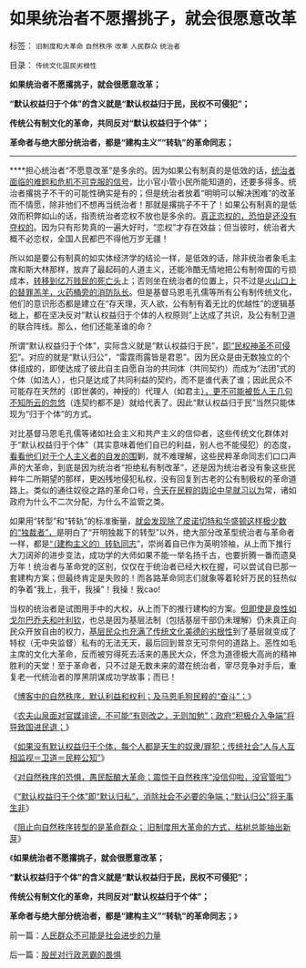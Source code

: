 # 如果统治者不愿撂挑子，就会很愿意改革

标签： `旧制度和大革命` `自然秩序` `改革` `人民群众` `统治者` 

目录： `传统文化国民劣根性`

**如果统治者不愿撂挑子，就会很愿意改革；**

**“默认权益归于个体”的含义就是“默认权益归于民，民权不可侵犯”；**

**传统公有制文化的革命，共同反对“默认权益归于个体”；**

**革命者与绝大部分统治者，都是“建构主义”“转轨”的革命同志；**

****

****担心统治者“不愿意改革”是多余的。因为如果公有制真的是低效的话，[统治者面临的难题和危机不可克服的信号](../../../2012/2/3/公有制的改革者不容易；为什么要“打着左灯向右拐”？.md)，比小官小管小民所能知道的，还要多得多。统治者撂挑子不干的可能性确实是有的；但是统治者放着“明明可以解决困难”的改革而不情愿，除非他们不想再当统治者！那就是撂挑子不干了！如果公有制真的是低效而积弊如山的话，指责统治者恋权不放也是多余的。[真正恋权的，恐怕是还没有夺权的](http://darthvad.blog.sohu.com/187664931.html)。因为只有形势真的一遍大好时，“恋权”才存在效益；但当彼时，统治者大概不必恋权，全国人民都巴不得他万岁无疆！

所以如是要公有制真的如实体经济学的结论一样，是低效的话，除非统治者象毛主席和斯大林那样，放弃了最起码的人道主义，还能冷酷无情地把公有制帝国的亏损成本，[转移到亿万贱民的死亡头](../../../2013/1/11/乌克兰大饥荒！第一个被迫吃人肉的民族.md)上；否则坐在统治者的位置上，只不过是[火山口上的替罪羔羊，火药桶旁的消防队长](../../../2013/2/4/反腐败或是冬天里“好一棚大烟火”.md)。但是基督马恩毛孔儒等所有公有制传统文化，他们的意识形态都是建立在“存天理，灭人欲，公有制有着无比的优越性”的逻辑基础上，都在坚决反对“默认权益归于个体的人权原则”上达成了共识，及公有制卫道的联合阵线。那么，他们还能革谁的命？

所谓“默认权益归于个体”，实际含义就是“默认权益归于民”，[即“民权神圣不可侵犯](../../../2011/11/3/“私有财产不可侵犯”应尽快入宪.md)”。对应的就是“默认归公”，“雷霆雨露皆是君恩”。因为民众是由无数独立的个体组成的，即使达成了彼此自主自愿自治的共同体（共同契约）而成为“法团”式的个体（如法人），也只是达成了共同利益的契约，而不是谁代表了谁；因此民众不可能存在天然的（即世袭的，神授的）代理人（如君主[），更不可能被哲人王几句不知所云的忽悠](../../../2010/8/2/哲人王的政治野心.md)（连契约都不是）就给代表了。因此“默认权益归于民”当然只能体现为“归于个体”的方式。

对比基督马恩毛孔儒等诸如社会主义和共产主义的信仰者，这些传统文化群体对于“默认权益归于个体”（其实意味着他们自已的利益，别人也不能侵犯）的态度，[看看他们对于个人主义者的自发的围](../../../2013/5/15/为什么毛棍能冒充基督徒，能挑动基督教围剿个人主义？.md)剿，就不难理解，这些民粹革命同志们口口声声的大革命，到底是因为统治者“拒绝私有制改革”，还是因为统治者没有象这些民粹牛二所期望的那样，更凶残地侵犯私权，没有回复到古老的公有制极权的革命道路上。类似的通往奴役之路的革命口号，[今天在民粹的舆论中早就习以为](../../../2013/5/8/万恶之源的的国企，并不仅仅包括巨无霸的央企，金融垄断.md)常，诸如政府为什么不二次分配，为什么不监管之类。

如果用“转型”和“转轨”的标准衡量，[就会发现除了皮诺切特和华盛顿这样极少数的“独裁者”，](../../../2012/2/23/民主改革者要有勇气“海宇天空独往来”.md)是明白了“开明独裁下的转型”以外，绝大部分改革型统治者与革命者一样，都是[“（建构主义的）转轨同志](../../../2011/11/2/不惜他人一切代价的无私奋斗.md)”，崇尚着自已作为英明领袖，从上而下推行大刀阔斧的进步变法，成功学的大师如果不能一举名扬千古，也要折腾一番而遗臭万年！统治者与革命党的区别，仅仅在于统治者已经大权在握，可以尝试自已那一套建构方案；但最终肯定是失败的！而各路革命同志们就象等着轮奸万民的狂热似的争着“我上，我干，我操”！我操！我cao!

当权的统治者是试图用手中的大权，从上而下的推行建构的方案。[但即使是良性如戈尔巴乔夫和叶利钦](../../../2012/5/18/叶利钦走穴当影帝，被开除出党；.md)，也总是因为基层法制（包括基层干部仍未理解）仍未真正向民众开放自由的权力，[基层民众也充满了传统文化美德的劣根性](../../../2013/5/18/推动社会进步的违法“犯罪”，阻止转型的“监管”“严刑峻法”.md)到了基层就变成了特权（无中央监督）私有的无法无天，最后回到普京无可奈何的道路上。恶性如毛主席的文化大革命，反而被穷得死去活来的愚民大众，怀念为道德极大高尚的精神胜利的天堂！至于革命者，只不过是无数未来的潜在统治者，宰尽竞争对手后，重复老一代统治者的厚黑阴谋成功学故事；而已！

《[博客中的自然秩序，默认利益和权利；及马恩毛狗民粹的“奋斗”；](../../../2013/5/19/博客中的自然秩序，默认利益，和个体权利.md)》

《[农夫山泉面对官媒诽谤，不可能“有则改之，无则加勉”；政府“积极介入争端”将导致国进民退；](../../../2013/5/19/农夫山泉不可能“有则改之，无则加勉”.md)》

《[如果没有默认权益归于个体，每个人都是天生的奴隶/罪犯；传统社会“人与人互相监视＝卫道＝民粹公知”](../../../2013/5/21/天生的奴隶，原生的罪犯，和自由的人.md)》

《[对自然秩序的恐惧，愚民酝酿大革命；震惊于自然秩序“没信仰啦，没官管啦”](../../../2013/5/21/对自然秩序的恐惧，愚民酝酿大革命.md)》

《[“默认权益归于个体”即“默认归私”，消除社会不必要的争端；“默认归公”将无事生非](../../../2013/5/22/自然秩序和“默认归公”的绝对的权力.md)》

《[阻止向自然秩序转型的是革命群众； 旧制度用大革命的方式，枯树总能抽出新芽](../../../2013/5/22/人民群众不可能是社会进步的力量.md)》

《**如果统治者不愿撂挑子，就会很愿意改革；**

**“默认权益归于个体”的含义就是“默认权益归于民，民权不可侵犯”；**

**传统公有制文化的革命，共同反对“默认权益归于个体”；**

**革命者与绝大部分统治者，都是“建构主义”“转轨”的革命同志；**》

前一篇：[人民群众不可能是社会进步的力量](../../../2013/5/22/人民群众不可能是社会进步的力量.md)

后一篇：[股民对行政恶霸的畏惧](../../../2013/5/22/股民对行政恶霸的畏惧.md)